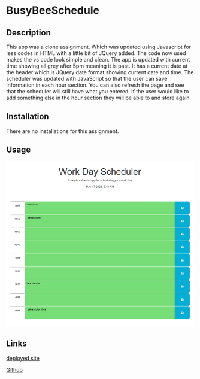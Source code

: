 # BusyBeeSchedule

## Description

This app was a clone assignment. Which was updated using Javascript for less codes in HTML with a little bit of JQuery added. The code now used makes the vs code look simple and clean. The app is updated with current time showing all grey after 5pm meaning it is past. It has a current date at the header which is JQuery date format showing current date and time. The scheduler was updated with JavaScript so that the user can save information in each hour section. You can also refresh the page and see that the scheduler will still have what you entered. If the user would like to add something else in the hour section they will be able to and store again.

## Installation

There are no installations for this assignment.

## Usage

![Screenshot](DeployedWeb2-1.jpg)

## Links

[deployed site](https://lexxvasquez.github.io/BusyBeeSchedule/)

[Github](https://github.com/Lexxvasquez/BusyBeeSchedule)


